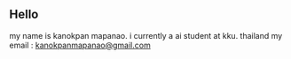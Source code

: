 ## Hello
my name is kanokpan mapanao. i currently a ai student at kku. thailand
my email : kanokpanmapanao@gmail.com
